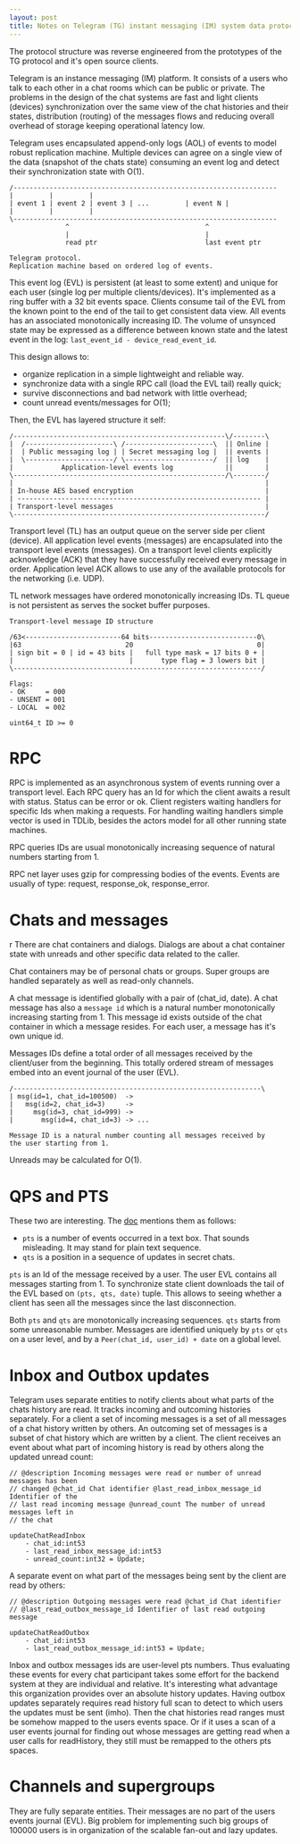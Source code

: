 ```yaml
---
layout: post
title: Notes on Telegram (TG) instant messaging (IM) system data protocol
---
```


The protocol structure was reverse engineered from the prototypes of the
TG protocol and it's open source clients.

Telegram is an instance messaging (IM) platform. It consists of a users
who talk to each other in a chat rooms which can be public or private.
The problems in the design of the chat systems are fast and light
clients (devices) synchronization over the same view of the chat histories
and their states, distribution (routing) of the messages flows and reducing
overall overhead of storage keeping operational latency low.

Telegram uses encapsulated append-only logs (AOL) of events to model
robust replication machine. Multiple devices can agree on a single view
of the data (snapshot of the chats state) consuming an event log and
detect their synchronization state with O(1).

```
/------------------------------------------------------------------
|         |         |
| event 1 | event 2 | event 3 | ...         | event N |
|         |         |
\------------------------------------------------------------------
              ^                                  ^
              |                                  |
              read ptr                           last event ptr

Telegram protocol.
Replication machine based on ordered log of events.
```

This event log (EVL) is persistent (at least to some extent) and unique
for each user (single log per multiple clients/devices). It's implemented
as a ring buffer with a 32 bit events space. Clients consume tail of
the EVL from the known point to the end of the tail to get consistent
data view. All events has an associated monotonically increasing ID.
The volume of unsynced state may be expressed as a difference between
known state and the latest event in the log:
`last_event_id - device_read_event_id`.

This design allows to:

- organize replication in a simple lightweight and reliable way.
- synchronize data with a single RPC call (load the EVL tail) really quick;
- survive disconnections and bad network with little overhead;
- count unread events/messages for O(1);

Then, the EVL has layered structure it self:

```
/-----------------------------------------------------\/--------\
|  /----------------------\ /----------------------\  || Online |
|  | Public messaging log | | Secret messaging log |  || events |
|  \----------------------/ \----------------------/  || log    |
|            Application-level events log             ||        |
\-----------------------------------------------------/\--------/
|                                                               |
| In-house AES based encryption                                 |
| ------------------------------------------------------------- |
| Transport-level messages                                      |
\---------------------------------------------------------------/
```

Transport level (TL) has an output queue on the server side
per client (device). All application level events (messages) are
encapsulated into the transport level events (messages). On a
transport level clients explicitly acknowledge (ACK) that they
have successfully received every message in order. Application level
ACK allows to use any of the available protocols for the networking
(i.e. UDP).

TL network messages have ordered monotonically increasing IDs.
TL queue is not persistent as serves the socket buffer purposes.

```
Transport-level message ID structure

/63<------------------------64 bits---------------------------0\
|63                          20                               0|
| sign bit = 0 | id = 43 bits |   full type mask = 17 bits 0 + |
|                             |       type flag = 3 lowers bit |
\--------------------------------------------------------------/

Flags:
- OK     = 000
- UNSENT = 001
- LOCAL  = 002

uint64_t ID >= 0
```

RPC
===

RPC is implemented as an asynchronous system of events running over a
transport level. Each RPC query has an Id for which the client
awaits a result with status. Status can be error or ok. Client
registers waiting handlers for specific Ids when making a requests.
For handling waiting handlers simple vector is used in TDLib,
besides the actors model for all other running state machines.

RPC queries IDs are usual monotonically increasing sequence of 
natural numbers starting from 1.

RPC net layer uses gzip for compressing bodies of the events.
Events are usually of type: request, response_ok, response_error.

Chats and messages
===
r
There are chat containers and dialogs. Dialogs are about a
chat container state with unreads and other specific data 
related to the caller.

Chat containers may be of personal chats or groups. Super groups
are handled separately as well as read-only channels.

A chat message is identified globally with a pair of (chat_id, date).
A chat message has also a `message id` which is a natural number
monotonically increasing starting from 1. This message id exists
outside of the chat container in which a message resides. For each
user, a message has it's own unique id.

Messages IDs define a total order of all messages received by the
client/user from the beginning. This totally ordered stream of messages
embed into an event journal of the user (EVL).

```
/--------------------------------------------------------------\
| msg(id=1, chat_id=100500)  ->
|   msg(id=2, chat_id=3)     ->
|     msg(id=3, chat_id=999) ->
|       msg(id=4, chat_id=3) -> ...

Message ID is a natural number counting all messages received by
the user starting from 1.
```

Unreads may be calculated for O(1).

QPS and PTS
===

These two are interesting. The [doc](https://core.telegram.org/constructor/updates.state)
mentions them as follows:

- `pts` is a number of events occurred in a text box. That sounds misleading.
  It may stand for plain text sequence.
- `qts` is a position in a sequence of updates in secret chats.

`pts` is an Id of the message received by a user. The user EVL contains
all messages starting from 1. To synchronize state client downloads the tail
of the EVL based on `(pts, qts, date)` tuple. This allows to seeing whether
a client has seen all the messages since the last disconnection.

Both `pts` and `qts` are monotonically increasing sequences. `qts` starts from
some unreasonable number. Messages are identified uniquely by `pts` or `qts`
on a user level, and by a `Peer(chat_id, user_id) + date` on a global level.

Inbox and Outbox updates
===

Telegram uses separate entities to notify clients about what parts of the chats
history are read. It tracks incoming and outcoming histories separately. For a
client a set of incoming messages is a set of all messages of a chat history
written by others. An outcoming set of messages is a subset of chat history
which are written by a client. The client receives an event about what part of
incoming history is read by others along the updated unread count:

```
// @description Incoming messages were read or number of unread messages has been
// changed @chat_id Chat identifier @last_read_inbox_message_id Identifier of the
// last read incoming message @unread_count The number of unread messages left in
// the chat

updateChatReadInbox
    - chat_id:int53
    - last_read_inbox_message_id:int53
    - unread_count:int32 = Update;
```

A separate event on what part of the messages being sent by the client are read
by others:

```
// @description Outgoing messages were read @chat_id Chat identifier
// @last_read_outbox_message_id Identifier of last read outgoing message

updateChatReadOutbox
    - chat_id:int53
    - last_read_outbox_message_id:int53 = Update;
```

Inbox and outbox messages ids are user-level pts numbers. Thus evaluating these
events for every chat participant takes some effort for the backend system at they
are individual and relative. It's interesting what advantage this organization
provides over an absolute history updates. Having outbox updates separately
requires read history full scan to detect to which users the updates must be sent (imho).
Then the chat histories read ranges must be somehow mapped to the users events space.
Or if it uses a scan of a user events journal for finding out whose messages are
getting read when a user calls for readHistory, they still must be remapped to
the others pts spaces.

Channels and supergroups
===

They are fully separate entities. Their messages are no part of the users events
journal (EVL). Big problem for implementing such big groups of 100000 users is in
organization of the scalable fan-out and lazy updates.
